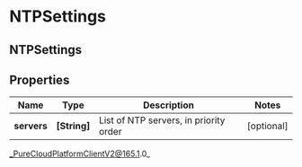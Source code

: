# NTPSettings

## NTPSettings

## Properties

|Name | Type | Description | Notes|
|------------ | ------------- | ------------- | -------------|
| **servers** | **[String]** | List of NTP servers, in priority order | [optional] |



_PureCloudPlatformClientV2@165.1.0_
